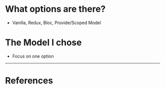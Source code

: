 # What options are there? 
  - Vanilla, Redux, Bloc, Provide/Scoped Model

# The Model I chose
  - Focus on one option

---
# References 